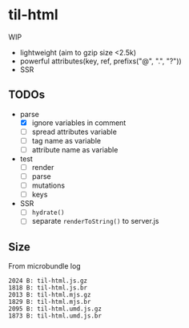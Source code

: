 # til-html

WIP

- lightweight (aim to gzip size <2.5k)
- powerful attributes(key, ref, prefixs("@", ".", "?"))
- SSR

## TODOs

- parse
  - [x] ignore variables in comment
  - [ ] spread attributes variable
  - [ ] tag name as variable
  - [ ] attribute name as variable
- test
  - [ ] render
  - [ ] parse
  - [ ] mutations
  - [ ] keys
- SSR
  - [ ] `hydrate()`
  - [ ] separate `renderToString()` to server.js

## Size

From microbundle log

```[sh]
2024 B: til-html.js.gz
1818 B: til-html.js.br
2013 B: til-html.mjs.gz
1829 B: til-html.mjs.br
2095 B: til-html.umd.js.gz
1873 B: til-html.umd.js.br
```
